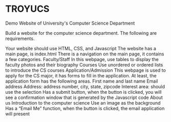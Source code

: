 # TROYUCS
Demo Website of University's Computer Science Department

Build a website for the computer science department. The following are requirements. 

Your website should use HTML, CSS, and Javascript
The website has a main page, is index.html
There is a navigation on the main page, it contains a few categories.
Faculty/Staff
In this webpage, use tables to display the faculty photos and their biography
Courses
Use unordered or ordered lists to introduce the CS courses
Application/Admission
This webpage is used to apply for the CS major, it has forms to fill in the application. At least, the application form has the following areas.
First name and last name
Email address
Address: address number, city, state, zipcode
Interest area: should use the selection
Has a submit button, when the button is clicked, you will see a confirmation window that is generated by the Javascript code
About us
Introduction to the computer science
Use an image as the background
Has a “Email Me” function, when the button is clicked, the email application will present

